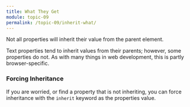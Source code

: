 ```yaml
---
title: What They Get
module: topic-09
permalink: /topic-09/inherit-what/
---
```


<div class="divider-heading"></div>

Not all properties will inherit their value from the parent element.

Text properties tend to inherit values from their parents; however, some properties do not. As with many things in web development, this is partly browser-specific.


### Forcing Inheritance

If you are worried, or find a property that is not inheriting, you can force inheritance with the `inherit` keyword as the properties value.


<div class="codepen-embed">
  <p data-height="400" data-theme-id="30567" data-slug-hash="EwMNeM" data-default-tab="css,result" data-user="Media-Ed-Online" data-embed-version="2" data-pen-title="[Topic-07] Inheritance, Pt. 2" class="codepen"></p>
</div>
